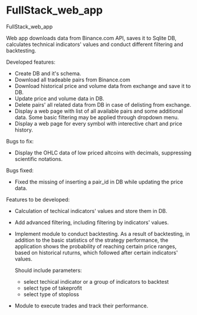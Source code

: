 # FullStack_web_app
FullStack_web_app

Web app downloads data from Binance.com API, saves it to Sqlite DB, calculates technical indicators' values and conduct different filtering and backtesting.

Developed features:
  - Create DB and it's schema.
  - Download all tradeable pairs from Binance.com
  - Download historical price and volume data from exchange and save it to DB.
  - Update price and volume data in DB.
  - Delete pairs' all related data from DB in case of delisting from exchange.
  - Display a web page with list of all available pairs and some additional data. Some basic filtering may be applied through dropdown menu.
  - Display a web page for every symbol with interective chart and price history.
  
Bugs to fix:
  - Display the OHLC data of low priced altcoins with decimals, suppressing scientific notations.

Bugs fixed:
  - Fixed the missing of inserting a pair_id in DB while updating the price data.
  
  
Features to be developed:
  - Calculation of techical indicators' values and store them in DB.
  - Add advanced filtering, including filtering by indicators' values.
  - Implement module to conduct backtesting. 
        As a result of backtesting, in addition to the basic statistics of the strategy performance, 
        the application shows the probability of reaching certain price ranges, 
        based on historical ruturns, which followed after certain indicators' values.
  
    Should include parameters: 
      - select techical indicator or a group of indicators to backtest
      - select  type of takeprofit
      - select type of stoploss 
  - Module to execute trades and track their performance.
